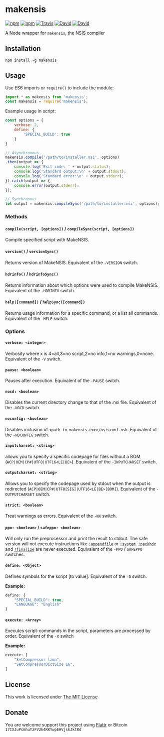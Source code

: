 # makensis

[![npm](https://img.shields.io/npm/l/makensis.svg?style=flat-square)](https://www.npmjs.org/package/makensis)
[![npm](https://img.shields.io/npm/v/makensis.svg?style=flat-square)](https://www.npmjs.org/package/makensis)
[![Travis](https://img.shields.io/travis/idleberg/node-makensis.svg?style=flat-square)](https://travis-ci.org/idleberg/node-makensis)
[![David](https://img.shields.io/david/idleberg/node-makensis.svg?style=flat-square)](https://david-dm.org/idleberg/node-makensis)
[![David](https://img.shields.io/david/dev/idleberg/node-makensis.svg?style=flat-square)](https://david-dm.org/idleberg/node-makensis?type=dev)

A Node wrapper for `makensis`, the NSIS compiler

## Installation

`npm install -g makensis`

## Usage

Use ES6 imports or `require()` to include the module:

```js
import * as makensis from 'makensis';
const makensis = require('makensis');
```

Example usage in script:

```js
const options = {
    verbose: 2,
    define: {
        'SPECIAL_BUILD': true
    }
}

// Asynchronous
makensis.compile('/path/to/installer.nsi', options)
.then(output => {
    console.log('Exit code: ' + output.status);
    console.log('Standard output:\n' + output.stdout);
    console.log('Standard error:\n' + output.stderr);
}).catch(output => {
    console.error(output.stderr);
});

// Synchronous
let output = makensis.compileSync('/path/to/installer.nsi', options);
```

### Methods

#### `compile(script, [options])` / `compileSync(script, [options])`

Compile specified script with MakeNSIS.

#### `version()` / `versionSync()`

Returns version of MakeNSIS. Equivalent of the `-VERSION` switch.

#### `hdrinfo()` / `hdrinfoSync()`

Returns information about which options were used to compile MakeNSIS. Equivalent of the `-HDRINFO` switch.

#### `help([command])` / `helpSync([command])`

Returns usage information for a specific command, or a list all commands. Equivalent of the `-HELP` switch.

### Options

#### `verbose: <integer>`

Verbosity where x is 4=all,3=no script,2=no info,1=no warnings,0=none. Equivalent of the `-V` switch.

#### `pause: <boolean>`

Pauses after execution. Equivalent of the `-PAUSE` switch.

#### `nocd: <boolean>`

Disables the current directory change to that of the .nsi file. Equivalent of the `-NOCD` switch.

#### `noconfig: <boolean>`

Disables inclusion of `<path to makensis.exe>/nsisconf.nsh`. Equivalent of the `-NOCONFIG` switch.

#### `inputcharset: <string>`

allows you to specify a specific codepage for files without a BOM (`ACP|OEM|CP#|UTF8|UTF16<LE|BE>`). Equivalent of the `-INPUTCHARSET` switch.

#### `outputcharset: <string>`

Allows you to specify the codepage used by stdout when the output is redirected (`ACP|OEM|CP#|UTF8[SIG]|UTF16<LE|BE>[BOM]`). Equivalent of the `-OUTPUTCHARSET` switch.

#### `strict: <boolean>`

Treat warnings as errors. Equivalent of the `-WX` switch.

#### `ppo: <boolean>` / `safeppo: <boolean>`

Will only run the preprocessor and print the result to stdout. The safe version will not execute instructions like [`!appendfile`](https://github.com/NSIS-Dev/Documentation/blob/master/Reference/!appendfile.md) or [`!system`](https://github.com/NSIS-Dev/Documentation/blob/master/Reference/!system.md). [`!packhdr`](https://github.com/NSIS-Dev/Documentation/blob/master/Reference/!packhdr.md) and [`!finalize`](https://github.com/NSIS-Dev/Documentation/blob/master/Reference/!finalize.md) are never executed. Equivalent of the `-PPO` / `SAFEPPO` switches.

#### `define: <Object>`

Defines symbols for the script [to value]. Equivalent of the `-D` switch.

**Example:**

```js
define: {
    "SPECIAL_BUILD": true,
    "LANGUAGE": "English"
}
```

#### `execute: <Array>`

Executes script-commands in the script, parameters are processed by order. Equivalent of the `-X` switch

**Example:**

```js
execute: [
    "SetCompressor lzma",
    "SetCompressorDictSize 16",
]
```

## License

This work is licensed under [The MIT License](https://opensource.org/licenses/MIT)

## Donate

You are welcome support this project using [Flattr](https://flattr.com/submit/auto?user_id=idleberg&url=https://github.com/idleberg/node-makensis) or Bitcoin `17CXJuPsmhuTzFV2k4RKYwpEHVjskJktRd`